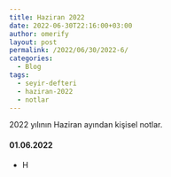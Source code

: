 ```yaml
---
title: Haziran 2022
date: 2022-06-30T22:16:00+03:00
author: omerify
layout: post
permalink: /2022/06/30/2022-6/
categories:
  - Blog
tags:
  - seyir-defteri
  - haziran-2022
  - notlar
---
```


2022 yılının Haziran ayından kişisel notlar.

#### 01.06.2022

* H